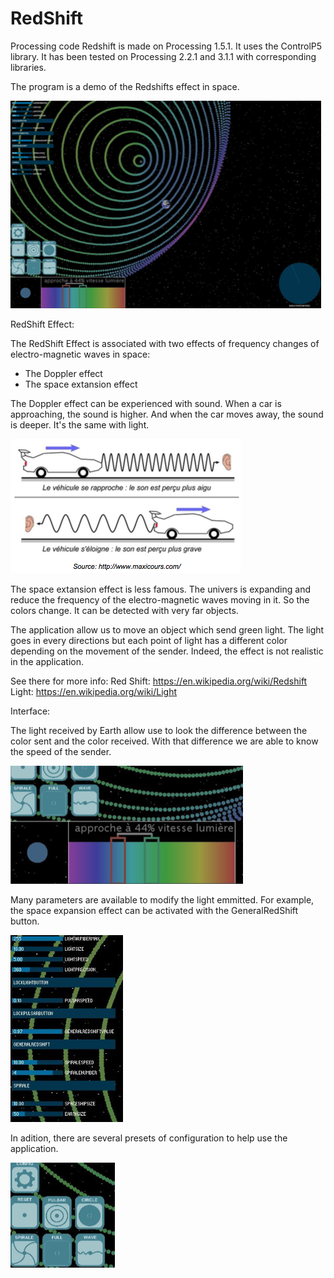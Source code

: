 # RedShift

Processing code
Redshift is made on Processing 1.5.1. It uses the ControlP5 library. It has been tested on Processing 2.2.1 and 3.1.1 with corresponding libraries.

The program is a demo of the Redshifts effect in space.

![RedShift Interface](docs/RedShiftDoc06.png)

RedShift Effect:

The RedShift Effect is associated with two effects of frequency changes of electro-magnetic waves in space:
  - The Doppler effect
  - The space extansion effect

The Doppler effect can be experienced with sound. When a car is approaching, the sound is higher. And when the car moves away, the sound is deeper. It's the same with light.

![Doppler Effect](docs/RedShiftDoc01.png)

The space extansion effect is less famous. The univers is expanding and reduce the frequency of the electro-magnetic waves moving in it. So the colors change. It can be detected with very far objects.

The application allow us to move an object which send green light. The light goes in every directions but each point of light has a different color depending on the movement of the sender. Indeed, the effect is not realistic in the application.

See there for more info: 
Red Shift: https://en.wikipedia.org/wiki/Redshift
Light: https://en.wikipedia.org/wiki/Light

Interface:

The light received by Earth allow use to look the difference between the color sent and the color received. With that difference we are able to know the speed of the sender.

![Difference colors](docs/RedShiftDoc03.png)

Many parameters are available to modify the light emmitted. For example, the space expansion effect can be activated with the GeneralRedShift button.

![Parameters](docs/RedShiftDoc04.png)

In adition, there are several presets of configuration to help use the application.

![Preset](docs/RedShiftDoc05.png)
